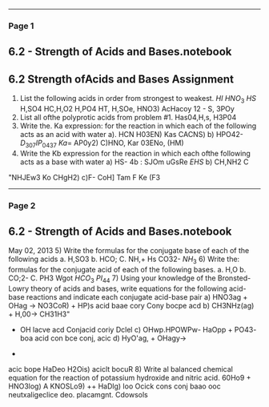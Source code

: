 

---

### Page 1

## 6.2 - Strength of Acids and Bases.notebook
## 6.2 Strength ofAcids and Bases Assignment
1) List the following acids in order from strongest to weakest.
$HI$
$HNO_3$
$HS$
H,SO4
HC,H,O2
H,PO4
HT, H,SOe,
HNO3) AcHacoy 12 - S, 3POy
2) List all ofthe polyprotic acids from problem #1.
Has04,H,s, H3P04
3) Write the. Ka expression: for the reaction in which each of the following acts as an acid with water
a). HCN
H03EN)
Kas
CACNS)
b) HPO42-
$D_307IP_0437$
$Ka=$
AP0y2)
C)HNO,
Kar 03ENo,
(HM)
4) Write the Kb expression for the reaction in which each ofthe following acts as a base with water
a) HS-
4b : SJOm
uGsRe
$EHS$
b) CH,NH2
C

"NHJEw3
Ko
CHgH2)
c)F-
CoH]
Tam
F
Ke
(F3


---

### Page 2

## 6.2 - Strength of Acids and Bases.notebook
May 02, 2013
5) Write the formulas for the conjugate base of each of the following acids
a. H,SO3
b. HCO;
C. NH,+
Hs
CO32-
$NH_3$
6) Write the: formulas for the conjugate acid of each of the following bases.
a. H,O
b. CO;2-
C. PH3
Wgot
$HCO_3$
$PI_44$
7) Using your knowledge of the Bronsted-Lowry theory of acids and bases, write equations for the following
acid-base reactions and indicate each conjugate acid-base pair
a) HNO3ag + OHag -> NO3CoR) + HP)s
acid baae cory
Cony
bocpe
acd
b) CH3NHz(ag) + H,00-> CH31H3"
- OH
lacve
acd Conjacid
coriy Dclel
c) OHwp.HPOWPw- HaOpp +
PO43-
boa
acid
con bce
conj,
acic
d) HyO'ag, + OHagy->
+
acic bope
HaDeo H2Ois)
aciclt
bocuR
8) Write al balanced chemical equation for the reaction of potassium hydroxide and nitric acid.
60Ho9 + HNO3log) A
KNOSLo9) ++ HaDlg)
loo
Ocick
cons
conj
baao
ooc
neutxaligeclice
deo. placamgnt.
Cdowsols